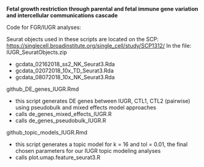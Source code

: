 **Fetal growth restriction through parental and fetal immune gene variation and intercellular communications cascade** 

Code for FGR/IUGR analyses:

Seurat objects used in these scripts are located on the SCP:
https://singlecell.broadinstitute.org/single_cell/study/SCP1312/
In the file: IUGR_SeuratObjects.zip
- gcdata_02162018_ss2_NK_Seurat3.Rda
- gcdata_02072018_10x_TD_Seurat3.Rda
- gcdata_08072018_10x_NK_Seurat3.Rda

github_DE_genes_IUGR.Rmd
- this script generates DE genes between IUGR, CTL1, CTL2 (pairwise) using pseudobulk and mixed effects model approaches
- calls de_genes_mixed_effects_IUGR.R
- calls de_genes_pseudobulk_IUGR.R

github_topic_models_IUGR.Rmd
- this script generates a topic model for k = 16 and tol = 0.01, the final chosen parameters for our IUGR topic modeling analyses
- calls plot.umap.feature_seurat3.R 

